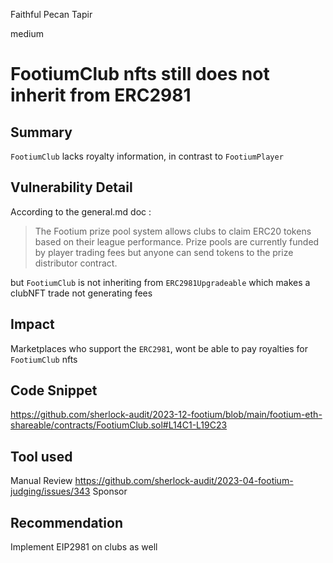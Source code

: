 Faithful Pecan Tapir

medium

# FootiumClub nfts still does not inherit from ERC2981

## Summary

`FootiumClub` lacks royalty information, in contrast to `FootiumPlayer`

## Vulnerability Detail
According to the general.md doc  : 

> The Footium prize pool system allows clubs to claim ERC20 tokens based on their league performance. Prize pools are currently funded by player trading fees but anyone can send tokens to the prize distributor contract.

but `FootiumClub` is not inheriting from `ERC2981Upgradeable` which makes a clubNFT trade not generating fees

## Impact

Marketplaces who support the `ERC2981`, wont be able to pay royalties for `FootiumClub` nfts

## Code Snippet
https://github.com/sherlock-audit/2023-12-footium/blob/main/footium-eth-shareable/contracts/FootiumClub.sol#L14C1-L19C23

## Tool used

Manual Review
https://github.com/sherlock-audit/2023-04-footium-judging/issues/343
Sponsor

## Recommendation
Implement EIP2981 on clubs as well